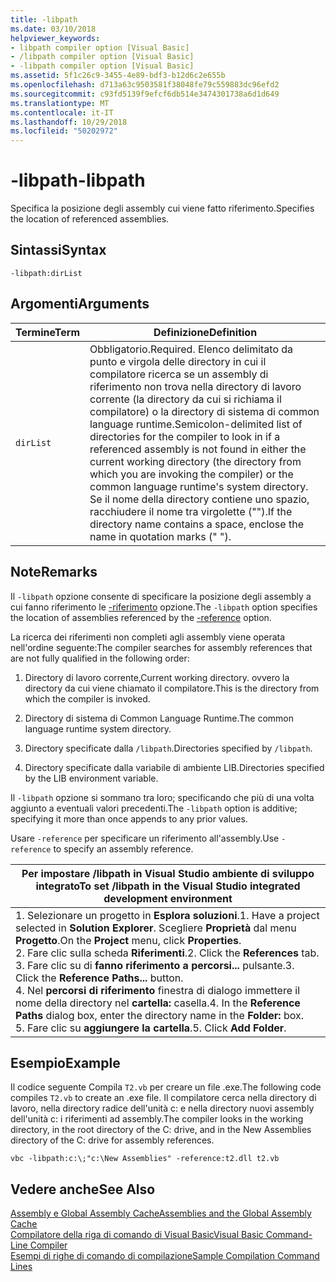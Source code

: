 ```yaml
---
title: -libpath
ms.date: 03/10/2018
helpviewer_keywords:
- libpath compiler option [Visual Basic]
- /libpath compiler option [Visual Basic]
- -libpath compiler option [Visual Basic]
ms.assetid: 5f1c26c9-3455-4e89-bdf3-b12d6c2e655b
ms.openlocfilehash: d713a63c9503581f38048fe79c559883dc96efd2
ms.sourcegitcommit: c93fd5139f9efcf6db514e3474301738a6d1d649
ms.translationtype: MT
ms.contentlocale: it-IT
ms.lasthandoff: 10/29/2018
ms.locfileid: "50202972"
---
```

# <a name="-libpath"></a><span data-ttu-id="16418-102">-libpath</span><span class="sxs-lookup"><span data-stu-id="16418-102">-libpath</span></span>
<span data-ttu-id="16418-103">Specifica la posizione degli assembly cui viene fatto riferimento.</span><span class="sxs-lookup"><span data-stu-id="16418-103">Specifies the location of referenced assemblies.</span></span>  
  
## <a name="syntax"></a><span data-ttu-id="16418-104">Sintassi</span><span class="sxs-lookup"><span data-stu-id="16418-104">Syntax</span></span>  
  
```  
-libpath:dirList  
```  
  
## <a name="arguments"></a><span data-ttu-id="16418-105">Argomenti</span><span class="sxs-lookup"><span data-stu-id="16418-105">Arguments</span></span>  
  
|<span data-ttu-id="16418-106">Termine</span><span class="sxs-lookup"><span data-stu-id="16418-106">Term</span></span>|<span data-ttu-id="16418-107">Definizione</span><span class="sxs-lookup"><span data-stu-id="16418-107">Definition</span></span>|  
|---|---|  
|`dirList`|<span data-ttu-id="16418-108">Obbligatorio.</span><span class="sxs-lookup"><span data-stu-id="16418-108">Required.</span></span> <span data-ttu-id="16418-109">Elenco delimitato da punto e virgola delle directory in cui il compilatore ricerca se un assembly di riferimento non trova nella directory di lavoro corrente (la directory da cui si richiama il compilatore) o la directory di sistema di common language runtime.</span><span class="sxs-lookup"><span data-stu-id="16418-109">Semicolon-delimited list of directories for the compiler to look in if a referenced assembly is not found in either the current working directory (the directory from which you are invoking the compiler) or the common language runtime's system directory.</span></span> <span data-ttu-id="16418-110">Se il nome della directory contiene uno spazio, racchiudere il nome tra virgolette ("").</span><span class="sxs-lookup"><span data-stu-id="16418-110">If the directory name contains a space, enclose the name in quotation marks (" ").</span></span>|  
  
## <a name="remarks"></a><span data-ttu-id="16418-111">Note</span><span class="sxs-lookup"><span data-stu-id="16418-111">Remarks</span></span>  
 <span data-ttu-id="16418-112">Il `-libpath` opzione consente di specificare la posizione degli assembly a cui fanno riferimento le [-riferimento](../../../visual-basic/reference/command-line-compiler/reference.md) opzione.</span><span class="sxs-lookup"><span data-stu-id="16418-112">The `-libpath` option specifies the location of assemblies referenced by the [-reference](../../../visual-basic/reference/command-line-compiler/reference.md) option.</span></span>  
  
 <span data-ttu-id="16418-113">La ricerca dei riferimenti non completi agli assembly viene operata nell'ordine seguente:</span><span class="sxs-lookup"><span data-stu-id="16418-113">The compiler searches for assembly references that are not fully qualified in the following order:</span></span>  
  
1.  <span data-ttu-id="16418-114">Directory di lavoro corrente,</span><span class="sxs-lookup"><span data-stu-id="16418-114">Current working directory.</span></span> <span data-ttu-id="16418-115">ovvero la directory da cui viene chiamato il compilatore.</span><span class="sxs-lookup"><span data-stu-id="16418-115">This is the directory from which the compiler is invoked.</span></span>  
  
2.  <span data-ttu-id="16418-116">Directory di sistema di Common Language Runtime.</span><span class="sxs-lookup"><span data-stu-id="16418-116">The common language runtime system directory.</span></span>  
  
3.  <span data-ttu-id="16418-117">Directory specificate dalla `/libpath`.</span><span class="sxs-lookup"><span data-stu-id="16418-117">Directories specified by `/libpath`.</span></span>  
  
4.  <span data-ttu-id="16418-118">Directory specificate dalla variabile di ambiente LIB.</span><span class="sxs-lookup"><span data-stu-id="16418-118">Directories specified by the LIB environment variable.</span></span>  
  
 <span data-ttu-id="16418-119">Il `-libpath` opzione si sommano tra loro; specificando che più di una volta aggiunto a eventuali valori precedenti.</span><span class="sxs-lookup"><span data-stu-id="16418-119">The `-libpath` option is additive; specifying it more than once appends to any prior values.</span></span>  
  
 <span data-ttu-id="16418-120">Usare `-reference` per specificare un riferimento all'assembly.</span><span class="sxs-lookup"><span data-stu-id="16418-120">Use `-reference` to specify an assembly reference.</span></span>  
  
|<span data-ttu-id="16418-121">Per impostare /libpath in Visual Studio ambiente di sviluppo integrato</span><span class="sxs-lookup"><span data-stu-id="16418-121">To set /libpath in the Visual Studio integrated development environment</span></span>|  
|---|  
|<span data-ttu-id="16418-122">1.  Selezionare un progetto in **Esplora soluzioni**.</span><span class="sxs-lookup"><span data-stu-id="16418-122">1.  Have a project selected in **Solution Explorer**.</span></span> <span data-ttu-id="16418-123">Scegliere **Proprietà** dal menu **Progetto**.</span><span class="sxs-lookup"><span data-stu-id="16418-123">On the **Project** menu, click **Properties**.</span></span> <br /><span data-ttu-id="16418-124">2.  Fare clic sulla scheda **Riferimenti**.</span><span class="sxs-lookup"><span data-stu-id="16418-124">2.  Click the **References** tab.</span></span><br /><span data-ttu-id="16418-125">3.  Fare clic su di **fanno riferimento a percorsi...**  pulsante.</span><span class="sxs-lookup"><span data-stu-id="16418-125">3.  Click the **Reference Paths...** button.</span></span><br /><span data-ttu-id="16418-126">4.  Nel **percorsi di riferimento** finestra di dialogo immettere il nome della directory nel **cartella:** casella.</span><span class="sxs-lookup"><span data-stu-id="16418-126">4.  In the **Reference Paths** dialog box, enter the directory name in the **Folder:** box.</span></span><br /><span data-ttu-id="16418-127">5.  Fare clic su **aggiungere la cartella**.</span><span class="sxs-lookup"><span data-stu-id="16418-127">5.  Click **Add Folder**.</span></span>|  
  
## <a name="example"></a><span data-ttu-id="16418-128">Esempio</span><span class="sxs-lookup"><span data-stu-id="16418-128">Example</span></span>  
 <span data-ttu-id="16418-129">Il codice seguente Compila `T2.vb` per creare un file .exe.</span><span class="sxs-lookup"><span data-stu-id="16418-129">The following code compiles `T2.vb` to create an .exe file.</span></span> <span data-ttu-id="16418-130">Il compilatore cerca nella directory di lavoro, nella directory radice dell'unità c: e nella directory nuovi assembly dell'unità c: i riferimenti ad assembly.</span><span class="sxs-lookup"><span data-stu-id="16418-130">The compiler looks in the working directory, in the root directory of the C: drive, and in the New Assemblies directory of the C: drive for assembly references.</span></span>  
  
```console  
vbc -libpath:c:\;"c:\New Assemblies" -reference:t2.dll t2.vb  
```  
  
## <a name="see-also"></a><span data-ttu-id="16418-131">Vedere anche</span><span class="sxs-lookup"><span data-stu-id="16418-131">See Also</span></span>  
 [<span data-ttu-id="16418-132">Assembly e Global Assembly Cache</span><span class="sxs-lookup"><span data-stu-id="16418-132">Assemblies and the Global Assembly Cache</span></span>](../../../visual-basic/programming-guide/concepts/assemblies-gac/index.md)  
 [<span data-ttu-id="16418-133">Compilatore della riga di comando di Visual Basic</span><span class="sxs-lookup"><span data-stu-id="16418-133">Visual Basic Command-Line Compiler</span></span>](../../../visual-basic/reference/command-line-compiler/index.md)  
 [<span data-ttu-id="16418-134">Esempi di righe di comando di compilazione</span><span class="sxs-lookup"><span data-stu-id="16418-134">Sample Compilation Command Lines</span></span>](../../../visual-basic/reference/command-line-compiler/sample-compilation-command-lines.md)
